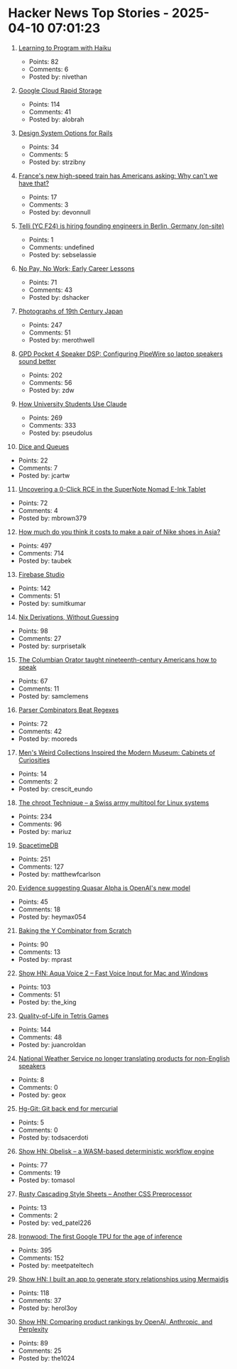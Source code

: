 # Hacker News Top Stories - 2025-04-10 07:01:23

1. [Learning to Program with Haiku](https://www.haiku-os.org/development/learning_to_program_with_haiku)
   - Points: 82
   - Comments: 6
   - Posted by: nivethan

2. [Google Cloud Rapid Storage](https://cloud.google.com/blog/products/compute/whats-new-with-ai-hypercomputer)
   - Points: 114
   - Comments: 41
   - Posted by: alobrah

3. [Design System Options for Rails](https://businessclasskit.com/blog/design-system-options-for-rails)
   - Points: 34
   - Comments: 5
   - Posted by: strzibny

4. [France's new high-speed train has Americans asking: Why can't we have that?](https://grist.org/looking-forward/frances-new-high-speed-train-design-has-americans-asking-why-cant-we-have-that/)
   - Points: 17
   - Comments: 3
   - Posted by: devonnull

5. [Telli (YC F24) is hiring founding engineers in Berlin, Germany (on-site)](http://hi.telli.com/eng)
   - Points: 1
   - Comments: undefined
   - Posted by: sebselassie

6. [No Pay, No Work; Early Career Lessons](https://danielsada.tech/blog/carreer-part-3-no-pay-no-work/)
   - Points: 71
   - Comments: 43
   - Posted by: dshacker

7. [Photographs of 19th Century Japan](https://cosmographia.substack.com/p/photographs-of-old-japan)
   - Points: 247
   - Comments: 51
   - Posted by: merothwell

8. [GPD Pocket 4 Speaker DSP: Configuring PipeWire so laptop speakers sound better](https://kittenlabs.de/blog/2025/04/06/gpd-pocket-4-speaker-dsp/)
   - Points: 202
   - Comments: 56
   - Posted by: zdw

9. [How University Students Use Claude](https://www.anthropic.com/news/anthropic-education-report-how-university-students-use-claude)
   - Points: 269
   - Comments: 333
   - Posted by: pseudolus

10. [Dice and Queues](https://justincartwright.com/2025/02/25/dice-and-queues.html)
   - Points: 22
   - Comments: 7
   - Posted by: jcartw

11. [Uncovering a 0-Click RCE in the SuperNote Nomad E-Ink Tablet](https://www.prizmlabs.io/post/remote-rootkits-uncovering-a-0-click-rce-in-the-supernote-nomad-e-ink-tablet)
   - Points: 72
   - Comments: 4
   - Posted by: mbrown379

12. [How much do you think it costs to make a pair of Nike shoes in Asia?](https://twitter.com/dieworkwear/status/1909741170953273353)
   - Points: 497
   - Comments: 714
   - Posted by: taubek

13. [Firebase Studio](https://firebase.studio)
   - Points: 142
   - Comments: 51
   - Posted by: sumitkumar

14. [Nix Derivations, Without Guessing](https://bernsteinbear.com/blog/nix-by-hand/)
   - Points: 98
   - Comments: 27
   - Posted by: surprisetalk

15. [The Columbian Orator taught nineteenth-century Americans how to speak](https://www.neh.gov/article/columbian-orator-taught-nineteenth-century-americans-how-speak)
   - Points: 67
   - Comments: 11
   - Posted by: samclemens

16. [Parser Combinators Beat Regexes](https://entropicthoughts.com/parser-combinators-beat-regexes)
   - Points: 72
   - Comments: 42
   - Posted by: mooreds

17. [Men's Weird Collections Inspired the Modern Museum: Cabinets of Curiosities](https://worldhistory.substack.com/p/how-strange-mens-weird-collections)
   - Points: 14
   - Comments: 2
   - Posted by: crescit_eundo

18. [The chroot Technique – a Swiss army multitool for Linux systems](https://livesys.se/posts/the-chroot-technique/)
   - Points: 234
   - Comments: 96
   - Posted by: mariuz

19. [SpacetimeDB](https://spacetimedb.com/)
   - Points: 251
   - Comments: 127
   - Posted by: matthewfcarlson

20. [Evidence suggesting Quasar Alpha is OpenAI's new model](https://blog.kilocode.ai/p/quasar-alpha-what-we-know-thus-far)
   - Points: 45
   - Comments: 18
   - Posted by: heymax054

21. [Baking the Y Combinator from Scratch](https://the-nerve-blog.ghost.io/baking-the-y-combinator-from-scratch-part-1/)
   - Points: 90
   - Comments: 13
   - Posted by: mprast

22. [Show HN: Aqua Voice 2 – Fast Voice Input for Mac and Windows](https://withaqua.com)
   - Points: 103
   - Comments: 51
   - Posted by: the_king

23. [Quality-of-Life in Tetris Games](https://jcarlosroldan.com/post/355)
   - Points: 144
   - Comments: 48
   - Posted by: juancroldan

24. [National Weather Service no longer translating products for non-English speakers](https://apnews.com/article/weather-spanish-translation-noaa-nws-trump-71c727dbe2e4956247c9d9152494f1dc)
   - Points: 8
   - Comments: 0
   - Posted by: geox

25. [Hg-Git: Git back end for mercurial](https://foss.heptapod.net/mercurial/hg-git)
   - Points: 5
   - Comments: 0
   - Posted by: todsacerdoti

26. [Show HN: Obelisk – a WASM-based deterministic workflow engine](https://obeli.sk/)
   - Points: 77
   - Comments: 19
   - Posted by: tomasol

27. [Rusty Cascading Style Sheets – Another CSS Preprocessor](https://github.com/ved-patel226/RCSS)
   - Points: 13
   - Comments: 2
   - Posted by: ved_patel226

28. [Ironwood: The first Google TPU for the age of inference](https://blog.google/products/google-cloud/ironwood-tpu-age-of-inference/)
   - Points: 395
   - Comments: 152
   - Posted by: meetpateltech

29. [Show HN: I built an app to generate story relationships using Mermaidjs](https://github.com/herol3oy/austen)
   - Points: 118
   - Comments: 37
   - Posted by: herol3oy

30. [Show HN: Comparing product rankings by OpenAI, Anthropic, and Perplexity](https://productrank.ai/)
   - Points: 89
   - Comments: 25
   - Posted by: the1024


